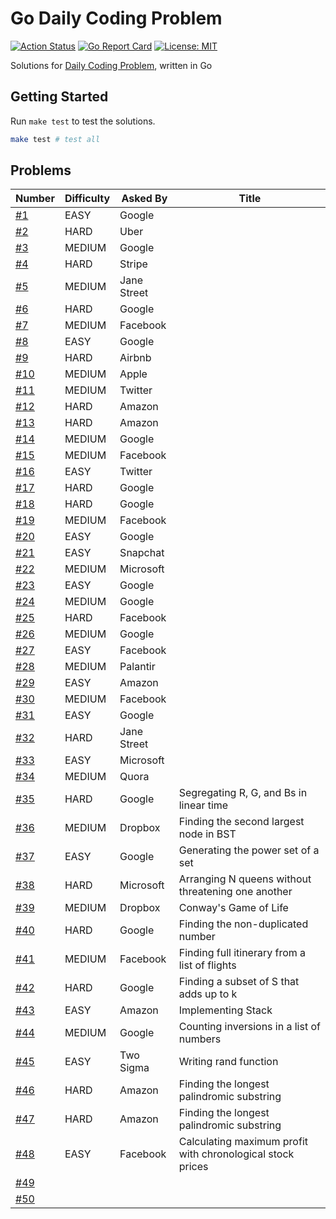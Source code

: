 # Go Daily Coding Problem

[![Action Status](https://github.com/TipsyPixie/go-daily-coding-problem/workflows/Go%20Test/badge.svg)](https://github.com/TipsyPixie/go-daily-coding-problem/actions)
[![Go Report Card](https://goreportcard.com/badge/github.com/TipsyPixie/go-daily-coding-problem)](https://goreportcard.com/report/github.com/TipsyPixie/go-daily-coding-problem)
[![License: MIT](https://img.shields.io/badge/License-MIT-yellow.svg)](https://opensource.org/licenses/MIT)

Solutions for [Daily Coding Problem](https://www.dailycodingproblem.com/ "Daily Coding Problem"), written in Go

## Getting Started

Run `make test` to test the solutions.
```bash
make test # test all
```

## Problems

Number | Difficulty | Asked By | Title
--- | --- | --- | --- |
[#1](problem001) | EASY | Google
[#2](problem002) | HARD | Uber
[#3](problem003) | MEDIUM | Google
[#4](problem004) | HARD | Stripe
[#5](problem005) | MEDIUM | Jane Street
[#6](problem006) | HARD | Google
[#7](problem007) | MEDIUM | Facebook
[#8](problem008) | EASY | Google
[#9](problem009) | HARD | Airbnb
[#10](problem010) | MEDIUM | Apple
[#11](problem011) | MEDIUM | Twitter
[#12](problem012) | HARD | Amazon
[#13](problem013) | HARD | Amazon
[#14](problem014) | MEDIUM | Google
[#15](problem015) | MEDIUM | Facebook
[#16](problem016) | EASY | Twitter
[#17](problem017) | HARD | Google
[#18](problem018) | HARD | Google
[#19](problem019) | MEDIUM | Facebook
[#20](problem020) | EASY | Google
[#21](problem021) | EASY | Snapchat
[#22](problem022) | MEDIUM | Microsoft
[#23](problem023) | EASY | Google
[#24](problem024) | MEDIUM | Google
[#25](problem025) | HARD | Facebook
[#26](problem026) | MEDIUM | Google
[#27](problem027) | EASY | Facebook
[#28](problem028) | MEDIUM | Palantir
[#29](problem029) | EASY | Amazon
[#30](problem030) | MEDIUM | Facebook
[#31](problem031) | EASY | Google
[#32](problem032) | HARD | Jane Street
[#33](problem033) | EASY | Microsoft
[#34](problem034) | MEDIUM | Quora
[#35](problem035) | HARD | Google | Segregating R, G, and Bs in linear time
[#36](problem036) | MEDIUM | Dropbox | Finding the second largest node in BST
[#37](problem037) | EASY | Google | Generating the power set of a set
[#38](problem038) | HARD | Microsoft | Arranging N queens without threatening one another
[#39](problem039) | MEDIUM | Dropbox | Conway's Game of Life
[#40](problem040) | HARD | Google | Finding the non-duplicated number
[#41](problem041) | MEDIUM | Facebook | Finding full itinerary from a list of flights
[#42](problem042) | HARD | Google | Finding a subset of S that adds up to k
[#43](problem043) | EASY | Amazon | Implementing Stack
[#44](problem044) | MEDIUM | Google | Counting inversions in a list of numbers
[#45](problem045) | EASY | Two Sigma | Writing rand function
[#46](problem046) | HARD | Amazon | Finding the longest palindromic substring
[#47](problem047) | HARD | Amazon | Finding the longest palindromic substring
[#48](problem048) | EASY | Facebook | Calculating maximum profit with chronological stock prices
[#49](problem049) |  |  |
[#50](problem050) |  |  |


